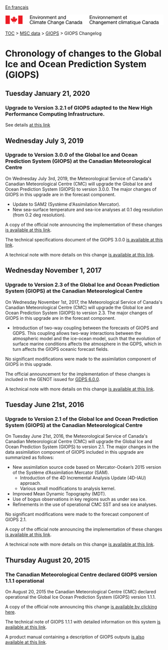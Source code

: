 [En français](changelog_giops_fr.md)

![ECCC logo](../../img_eccc-logo.png)

[TOC](../../readme_en.md) > [MSC data](../readme_en.md) > [GIOPS](readme_giops_en.md) > GIOPS Changelog

# Chronology of changes to the Global Ice and Ocean Prediction System (GIOPS)

## Tuesday January 21, 2020

### Upgrade to Version 3.2.1 of GIOPS adapted to the New High Performance Computing Infrastructure.

See details [at this link](../../changelog_multisystems_en.md#tuesday-january-21-2020)

## Wednesday July 3, 2019

### Upgrade to Version 3.0.0 of the Global Ice and Ocean Prediction System (GIOPS) at the Canadian Meteorological Centre

On Wednesday July 3rd, 2019, the Meteorological Service of Canada's Canadian Meteorological Centre (CMC) will upgrade the Global Ice and Ocean Prediction System (GIOPS) to version 3.0.0.
The major changes of GIOPS in this upgrade are in the forecast component.

* Update to SAM2 (Système d'Assimilation Mercator).
* New sea-surface temperature and sea-ice analyses at 0.1 deg resolution (from 0.2 deg resolution).


A copy of the official note announcing the implementation of these changes [is available at this link](http://dd.meteo.gc.ca/doc/genots/2019/06/28/NOCN03_CWAO_281844___55878).

The technical specifications document of the GIOPS 3.0.0 [is available at this link](https://collaboration.cmc.ec.gc.ca/cmc/cmoi/product_guide/docs/tech_specifications/tech_specifications_GIOPS_3.0.0_e.pdf).

A technical note with more details on this change [is available at this link](https://collaboration.cmc.ec.gc.ca/cmc/cmoi/product_guide/docs/tech_notes/technote_giops-300_e.pdf).


## Wednesday November 1, 2017

### Upgrade to Version 2.3 of the Global Ice and Ocean Prediction System (GIOPS) at the Canadian Meteorological Centre

On Wednesday November 1st, 2017, the Meteorological Service of Canada's Canadian Meteorological Centre (CMC) will upgrade the Global Ice and Ocean Prediction System (GIOPS) to version 2.3.
The major changes of GIOPS in this upgrade are in the forecast component.

* Introduction of two-way coupling between the forecasts of GIOPS and GDPS. This coupling allows two-way interactions between the atmospheric model and the ice-ocean model, such that the evolution of surface marine conditions affects the atmosphere in the GDPS, which in turn affects the GIOPS oceanic forecast fields.

No significant modifications were made to the assimilation component of GIOPS in this upgrade.

The official announcement for the implementation of these changes is included in the GENOT issued for [GDPS 6.0.0](../nwp_gdps/changelog_gdps_en.md).

A technical note with more details on this change [is available at this link](https://collaboration.cmc.ec.gc.ca/cmc/cmoi/product_guide/docs/tech_notes/technote_giops-230_e.pdf).


## Tuesday June 21st, 2016

### Upgrade to Version 2.1 of the Global Ice and Ocean Prediction System (GIOPS) at the Canadian Meteorological Centre

On Tuesday June 21st, 2016, the Meteorological Service of Canada's Canadian Meteorological Centre (CMC) will upgrade the Global Ice and Ocean Prediction System (GIOPS) to version 2.1.
The major changes in the data assimilation component of GIOPS included in this upgrade are summarized as follows:

* New assimilation source code based on Mercator-Océan’s 2015 version of the Système d’Assimilation Mercator (SAM).
    * Introduction of the 4D Incremental Analysis Update (4D-IAU) approach.
    * Various small modifications to analysis kernel.
* Improved Mean Dynamic Topography (MDT).
* Use of bogus observations in key regions such as under sea ice.
* Refinements in the use of operational CMC SST and sea ice analyses.

No significant modifications were made to the forecast component of GIOPS 2.1.

A copy of the official note announcing the implementation of these changes [is available at this link](http://dd.meteo.gc.ca/doc/genots/2016/06/21/NOCN03_CWAO_211410___00536).

A technical note with more details on this change [is available at this link](https://collaboration.cmc.ec.gc.ca/cmc/cmoi/product_guide/docs/tech_notes/technote_giops-210_e.pdf).


## Thursday August 20, 2015

### The Canadian Meteorological Centre declared GIOPS version 1.1.1 operational

On August 20, 2015 the Canadian Meteorological Centre (CMC) declared operational the Global Ice Ocean Prediction System (GIOPS) version 1.1.1.

A copy of the official note announcing this change [is available by clicking here](http://dd.weatheroffice.ec.gc.ca/doc/genots/2015/08/20/NOCN03_CWAO_201145___00738).

The technical note of GIOPS 1.1.1 with detailed information on this system [is available at this link](https://collaboration.cmc.ec.gc.ca/cmc/cmoi/product_guide/docs/lib/technote_giops-111_e.pdf).

A product manual containing a description of GIOPS outputs [is also available at this link](https://collaboration.cmc.ec.gc.ca/cmc/cmoi/product_guide/docs/lib/product_manual_giops-111_e.pdf).





